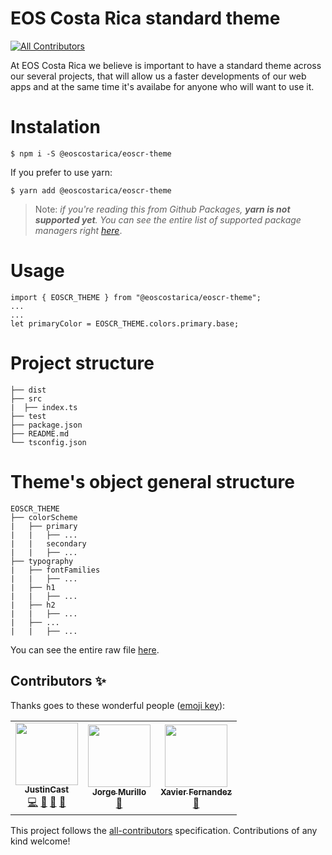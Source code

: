 # EOS Costa Rica standard theme
<!-- ALL-CONTRIBUTORS-BADGE:START - Do not remove or modify this section -->
[![All Contributors](https://img.shields.io/badge/all_contributors-3-orange.svg?style=flat-square)](#contributors-)
<!-- ALL-CONTRIBUTORS-BADGE:END -->
At EOS Costa Rica we believe is important to have a standard theme across our several projects, that will allow us a faster developments of our web apps and at the same time it's availabe for anyone who will want to use it.
# Instalation
```
$ npm i -S @eoscostarica/eoscr-theme
```
If you prefer to use yarn:
```
$ yarn add @eoscostarica/eoscr-theme
```
> Note: _if  you're reading this from Github Packages, **yarn is not supported yet**. You can see the entire list of supported package managers right [here](https://help.github.com/en/packages/publishing-and-managing-packages/about-github-packages#supported-clients-and-formats)_.
# Usage
```
import { EOSCR_THEME } from "@eoscostarica/eoscr-theme";
...
...
let primaryColor = EOSCR_THEME.colors.primary.base;
```
# Project structure
```
├── dist
├── src
|  ├── index.ts
├── test 
├── package.json
├── README.md
└── tsconfig.json
```
# Theme's object general structure
```
EOSCR_THEME
├── colorScheme
|   ├── primary
|   |   ├── ...
|   |   secondary
|   |   ├── ...
├── typography
|   ├── fontFamilies
|   |   ├── ...
|   ├── h1
|   |   ├── ...
|   ├── h2
|   |   ├── ...
|   ├── ...
|   |   ├── ...
```
You can see the entire raw file [here](https://raw.githubusercontent.com/eoscostarica/eoscr-theme/master/src/index.ts).
## Contributors ✨

Thanks goes to these wonderful people ([emoji key](https://allcontributors.org/docs/en/emoji-key)):

<!-- ALL-CONTRIBUTORS-LIST:START - Do not remove or modify this section -->
<!-- prettier-ignore-start -->
<!-- markdownlint-disable -->
<table>
  <tr>
    <td align="center"><a href="https://github.com/JustinCast"><img src="https://avatars1.githubusercontent.com/u/17890146?v=4" width="100px;" alt=""/><br /><sub><b>JustinCast</b></sub></a><br /><a href="https://github.com/eoscostarica/eoscr-theme/commits?author=JustinCast" title="Code">💻</a> <a href="https://github.com/eoscostarica/eoscr-theme/commits?author=JustinCast" title="Documentation">📖</a> <a href="#projectManagement-JustinCast" title="Project Management">📆</a> <a href="#maintenance-JustinCast" title="Maintenance">🚧</a></td>
    <td align="center"><a href="http://eoscostarica.io"><img src="https://avatars1.githubusercontent.com/u/1179619?v=4" width="100px;" alt=""/><br /><sub><b>Jorge Murillo</b></sub></a><br /><a href="#design-murillojorge" title="Design">🎨</a></td>
    <td align="center"><a href="https://eoscostarica.io"><img src="https://avatars0.githubusercontent.com/u/5632966?v=4" width="100px;" alt=""/><br /><sub><b>Xavier Fernandez</b></sub></a><br /><a href="https://github.com/eoscostarica/eoscr-theme/pulls?q=is%3Apr+reviewed-by%3Axavier506" title="Reviewed Pull Requests">👀</a></td>
  </tr>
</table>

<!-- markdownlint-enable -->
<!-- prettier-ignore-end -->
<!-- ALL-CONTRIBUTORS-LIST:END -->

This project follows the [all-contributors](https://github.com/all-contributors/all-contributors) specification. Contributions of any kind welcome!